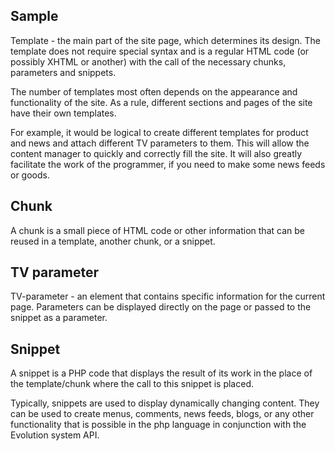 ## Sample ##
Template - the main part of the site page, which determines its design. The template does not require special syntax and is a regular HTML code (or possibly XHTML or another) with the call of the necessary chunks, parameters and snippets.

The number of templates most often depends on the appearance and functionality of the site. As a rule, different sections and pages of the site have their own templates.

For example, it would be logical to create different templates for product and news and attach different TV parameters to them. This will allow the content manager to quickly and correctly fill the site. It will also greatly facilitate the work of the programmer, if you need to make some news feeds or goods.


## Chunk ##
A chunk is a small piece of HTML code or other information that can be reused in a template, another chunk, or a snippet.


## TV parameter ##

TV-parameter - an element that contains specific information for the current page. Parameters can be displayed directly on the page or passed to the snippet as a parameter.

## Snippet ###
A snippet is a PHP code that displays the result of its work in the place of the template/chunk where the call to this snippet is placed.

Typically, snippets are used to display dynamically changing content.
They can be used to create menus, comments, news feeds, blogs, or any other functionality that is possible in the php language in conjunction with the Evolution system API. 
